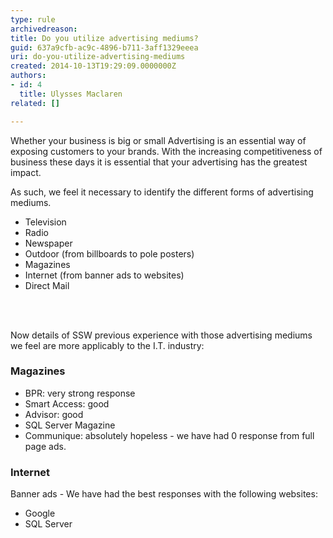 ```yaml
---
type: rule
archivedreason: 
title: Do you utilize advertising mediums?
guid: 637a9cfb-ac9c-4896-b711-3aff1329eeea
uri: do-you-utilize-advertising-mediums
created: 2014-10-13T19:29:09.0000000Z
authors:
- id: 4
  title: Ulysses Maclaren
related: []

---
```



<p>Whether your business is big or small Advertising is an essential way of exposing customers to your brands. With the increasing competitiveness of business these days it is essential that your advertising has the greatest impact.</p>
<p>As such, we feel it necessary to identify the different forms of advertising mediums.</p><ul><li>Television<br></li><li>Radio<br></li><li>Newspaper<br></li><li>Outdoor (from billboards to pole posters)<br></li><li>Magazines<br></li><li>Internet (from banner ads to websites)<br></li><li>Direct Mail<br></li></ul><p></p>
<br><excerpt class='endintro'></excerpt><br>
<p>Now details of SSW previous experience with those advertising mediums we feel are more applicably to the I.T. industry&#58;</p><h3>Magazines</h3>
<ul><li>BPR&#58; very strong response</li><li>Smart Access&#58; good</li><li>Advisor&#58; good</li><li>SQL Server Magazine</li><li>Communique&#58; absolutely hopeless - we have had 0 response from full page ads.</li></ul><h3>Internet</h3><p>Banner ads -&#160;We have had the best responses with the following websites&#58;</p><ul><li>Google</li><li>SQL Server</li></ul>


